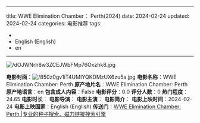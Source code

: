 
---
title: WWE Elimination Chamber︰ Perth(2024)
date: 2024-02-24
updated: 2024-02-24
categories: 电影推荐
tags:

- 
- English (English)
- en
---

<img src="https://image.tmdb.org/t/p/original/dOJWNrh8w3ZCEJWbFMp76Oxzhk8.jpg" alt="/dOJWNrh8w3ZCEJWbFMp76Oxzhk8.jpg" title="/dOJWNrh8w3ZCEJWbFMp76Oxzhk8.jpg">

**电影封面**：<img src="https://image.tmdb.org/t/p/w200/850z0gv1iT4UMIYQKDMzUX6zu5a.jpg" alt="/850z0gv1iT4UMIYQKDMzUX6zu5a.jpg" title="/850z0gv1iT4UMIYQKDMzUX6zu5a.jpg">
**电影名称**：WWE Elimination Chamber: Perth
**原产地片名**：WWE Elimination Chamber: Perth
**原产地语言**：en
**包含成人内容**：False
**电影评分**：0.0
**评分人数**：0
**热门程度**：24.65
**电影时长**：
**电影导演**：
**电影主演**：
**电影简介**：
**电影上映时间**：2024-02-24
**电影上映国家**：English (English)
**传送门**：[WWE Elimination Chamber: Perth |专业的种子搜索、磁力链接搜索引擎](https://movie.amd794.com:2083/?search=WWE%20Elimination%20Chamber%3A%20Perth&ordering=&mode=match_phrase&page_size=10&page=1)

